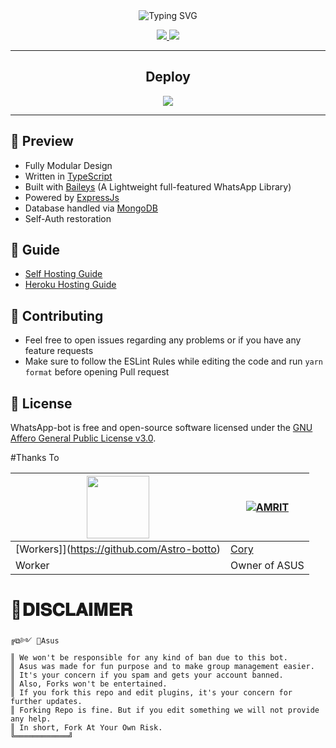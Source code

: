 <!-- ![Just...]() -->

<div align="center">
    <img
        src="https://readme-typing-svg.herokuapp.com?font=Supermercado+One&size=30&duration=4997&color=B8212C&background=FF673200&center=true&vCenter=true&lines=HI+I+AM+ASUS;A+WHATSAPP+BOT+ON+BAILEYS+MULTI-DEVICE"
            alt="Typing SVG"
        />
    </a>
</p>
  
<a href='https://github.com/LuckyYam/Whatsapp-bot/releases'>
  
<img src='https://img.shields.io/github/v/release/LuckyYam/WhatsApp-bot?color=%231e81b0&label=version&style=for-the-badge'>
  
</a>
  
<a href='https://github.com/LuckyYam/Whatsapp-bot/blob/master/LICENSE'>
  
<img src='https://img.shields.io/github/license/LuckyYam/WhatsApp-bot?color=%231e81b0&style=for-the-badge'>
  
</a>
  
</div>

---

<div align='center'>
  
## Deploy
  
<a href='https://heroku.com/deploy'>
  
<img src='https://www.herokucdn.com/deploy/button.png'>
  
</a>
  
</div>

---

## 💈 Preview

 - Fully Modular Design
 - Written in [TypeScript](https://www.typescriptlang.org/)
 - Built with [Baileys](https://github.com/adiwajshing/baileys) (A Lightweight full-featured WhatsApp Library)
 - Powered by [ExpressJs](https://expressjs.com/)
 - Database handled via [MongoDB](https://www.mongodb.com/)
 - Self-Auth restoration

 ## 📙 Guide

 - [Self Hosting Guide](https://github.com/LuckyYam/WhatsApp-bot/blob/master/Self-Hosting-Guide.md)
 - [Heroku Hosting Guide](https://github.com/LuckyYam/WhatsApp-bot/blob/master/Heroku-Hosting-Guide.md)

 ## 💪 Contributing

 - Feel free to open issues regarding any problems or if you have any feature requests
 - Make sure to follow the ESLint Rules while editing the code and run `yarn format` before opening Pull request

 ## 🎐 License

 WhatsApp-bot is free and open-source software licensed under the [GNU Affero General Public License v3.0](https://github.com/LuckyYam/WhatsApp-bot/blob/master/LICENSE).
 
 #Thanks To
 
 <a href="https://github.com/Astro-botto"><img src="https://github.com/Astro-botto.png?size=100" width="100" height="100"></a> | [![AMRIT](https://github.com/LeviBot117.png?size=100)](https://github.com/LeviBot117) 
---|---
[Workers]](https://github.com/Astro-botto)  | [Cory](https://github.com/LeviBot117)
Worker | Owner of ASUS |

 # 🍂𝐃𝐈𝐒𝐂𝐋𝐀𝐈𝐌𝐄𝐑

```
╔⧉༻ 🦋Asus
║ We won't be responsible for any kind of ban due to this bot.
║ Asus was made for fun purpose and to make group management easier.
║ It's your concern if you spam and gets your account banned.
║ Also, Forks won't be entertained.
║ If you fork this repo and edit plugins, it's your concern for further updates.
║ Forking Repo is fine. But if you edit something we will not provide any help.
║ In short, Fork At Your Own Risk.
╚════════════╝
```
